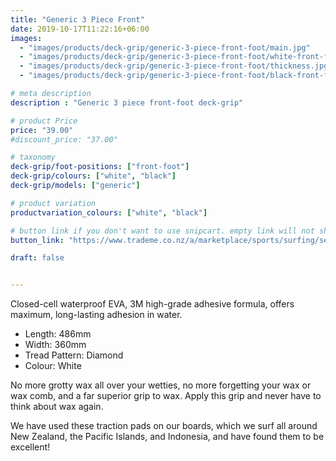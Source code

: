 ```yaml
---
title: "Generic 3 Piece Front"
date: 2019-10-17T11:22:16+06:00
images: 
  - "images/products/deck-grip/generic-3-piece-front-foot/main.jpg"
  - "images/products/deck-grip/generic-3-piece-front-foot/white-front-foot.jpg"
  - "images/products/deck-grip/generic-3-piece-front-foot/thickness.jpg"
  - "images/products/deck-grip/generic-3-piece-front-foot/black-front-foot.jpg"

# meta description
description : "Generic 3 piece front-foot deck-grip"

# product Price
price: "39.00"
#discount_price: "37.00"

# taxonomy
deck-grip/foot-positions: ["front-foot"]
deck-grip/colours: ["white", "black"]
deck-grip/models: ["generic"]

# product variation
productvariation_colours: ["white", "black"]

# button link if you don't want to use snipcart. empty link will not show button
button_link: "https://www.trademe.co.nz/a/marketplace/sports/surfing/search?search_string=EpicLines%203%20Piece%20Front%20Foot%20Surfboard%20Traction%20Pad"

draft: false


---
```


Closed-cell waterproof EVA, 3M high-grade adhesive formula, offers maximum, long-lasting adhesion in water.

* Length: 486mm
* Width: 360mm
* Tread Pattern: Diamond
* Colour: White

No more grotty wax all over your wetties, no more forgetting your wax or wax comb, and a far superior grip to wax. Apply this grip and never have to think about wax again.

We have used these traction pads on our boards, which we surf all around New Zealand, the Pacific Islands, and Indonesia, and have found them to be excellent!


